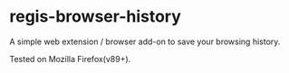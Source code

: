 # regis-browser-history
A simple web extension / browser add-on to save your browsing history.

Tested on Mozilla Firefox(v89+).
